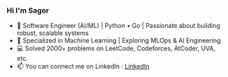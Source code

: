 ### Hi I'm Sagor

- 🐍 Software Engineer (AI/ML) | Python • Go | Passionate about building robust, scalable systems
- 🤖 Specialized in Machine Learning | Exploring MLOps & AI Engineering  
- 💻 Solved 2000+ problems on LeetCode, Codeforces, AtCoder, UVA, etc.  
- 📫 You can connect me on LinkedIn : [LinkedIn](https://www.linkedin.com/in/muhammad-sagor-45775b1b5/)

